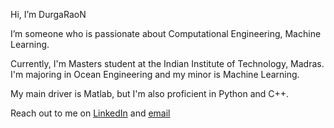   Hi, I’m DurgaRaoN

  I’m someone who is passionate about Computational Engineering, Machine Learning.

  Currently, I'm Masters student at the Indian Institute of Technology, Madras. I'm majoring in Ocean Engineering and my minor is Machine Learning.
  
  My main driver is Matlab, but I'm also proficient in Python and C++.
  
  Reach out to me on [LinkedIn](https://www.linkedin.com/in/durga-rao-nadikoppula-372349114/) and [email](durgarao3d3@gmail.com)
